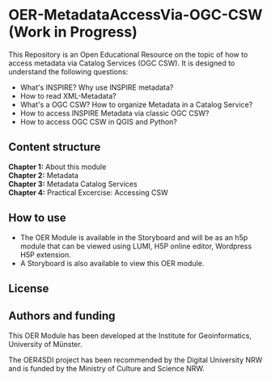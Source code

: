 # OER-MetadataAccessVia-OGC-CSW (Work in Progress)
This Repository is an Open Educational Resource on the topic of how to access metadata via Catalog Services (OGC CSW). It is designed to understand the following questions:
* What's INSPIRE? Why use INSPIRE metadata?
* How to read XML-Metadata?
* What's a OGC CSW? How to organize Metadata in a Catalog Service?
* How to access INSPIRE Metadata via classic OGC CSW?
* How to access OGC CSW in QGIS and Python?

## Content structure
__Chapter 1:__ About this module  
__Chapter 2:__ Metadata  
__Chapter 3:__ Metadata Catalog Services  
__Chapter 4:__ Practical Excercise: Accessing CSW  

## How to use
* The OER Module is available in the Storyboard and will be as an h5p module that can be viewed using LUMI, H5P online editor, Wordpress H5P extension.
* A Storyboard is also available to view this OER module.  

## License

## Authors and funding
This OER Module has been developed at the Institute for Geoinformatics, University of Münster. 

The OER4SDI project has been recommended by the Digital University NRW and is funded by the Ministry of Culture and Science NRW.
